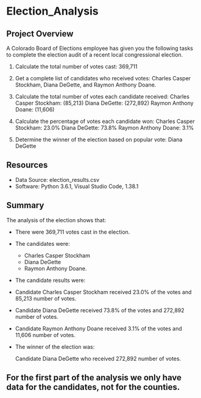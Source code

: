 # Election_Analysis

## Project Overview
A Colorado Board of Elections employee has given you the following tasks to complete the election audit of a recent local congressional election.

1. Calculate the total number of votes cast: 
    369,711
    
2. Get a complete list of candidates who received votes: 
    Charles Casper Stockham, Diana DeGette, and Raymon Anthony Doane.
    
3. Calculate the total number of votes each candidate received: 
    Charles Casper Stockham: (85,213)
    Diana DeGette: (272,892)
    Raymon Anthony Doane: (11,606)
  
4. Calculate the percentage of votes each candidate won:
    Charles Casper Stockham: 23.0%
    Diana DeGette: 73.8%
    Raymon Anthony Doane: 3.1%
    
5. Determine the winner of the election based on popular vote:
    Diana DeGette

## Resources

- Data Source: election_results.csv
- Software: Python 3.6.1, Visual Studio Code, 1.38.1

## Summary
The analysis of the election shows that:

- There were 369,711 votes cast in the election.

- The candidates were:
  - Charles Casper Stockham
  - Diana DeGette
  - Raymon Anthony Doane.
 
 - The candidate results were:
 
  - Candidate Charles Casper Stockham received 23.0% of the votes and 85,213 number of votes.
  - Candidate Diana DeGette received 73.8% of the votes and 272,892 number of votes.
  - Candidate Raymon Anthony Doane received 3.1% of the votes and 11,606 number of votes. 

- The winner of the election was: 

  Candidate Diana DeGette who received 272,892 number of votes.
 
 
 ## For the first part of the analysis we only have data for the candidates, not for the counties.
 
 


